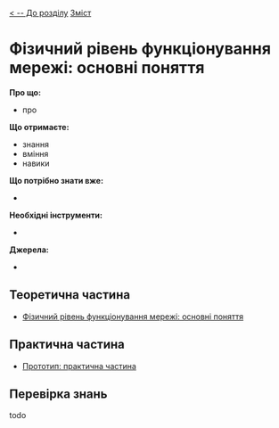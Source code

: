[< -- До розділу](../README.md)         [Зміст](../../contents.md)

# Фізичний рівень функціонування мережі: основні поняття

**Про що:**

- про 

**Що отримаєте:**

- знання 
- вміння 
- навики 

**Що потрібно знати вже:**

- 

**Необхідні інструменти:**

- 

**Джерела:** 

- 

## Теоретична частина

- [Фізичний рівень функціонування мережі: основні поняття](teor.md)

## Практична частина

- [Прототип: практична частина](lab.md)

## Перевірка знань

todo